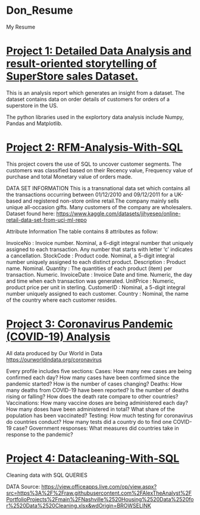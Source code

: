# Don_Resume
My Resume

# [Project 1: Detailed Data Analysis and result-oriented storytelling of SuperStore sales Dataset.](https://github.com/OdiriDon/SuperStore-Sales-Analysis-And-Visualization-Using-Python)

This is an analysis report which generates an insight from a dataset. The dataset contains data on order details of customers for orders of a superstore in the US.

The python libraries used in the explortory data analysis include Numpy, Pandas and Matplotlib.

# [Project 2: RFM-Analysis-With-SQL](https://github.com/OdiriDon/RFM-Analysis-With-SQL)
This project covers the use of SQL to uncover customer segments. The customers was classified based on their Recency value, Frequency value of purchase and total Monetary value of orders made.

DATA SET INFORMATION This is a transnational data set which contains all the transactions occurring between 01/12/2010 and 09/12/2011 for a UK-based and registered non-store online retail.The company mainly sells unique all-occasion gifts. Many customers of the company are wholesalers. Dataset found here: https://www.kaggle.com/datasets/jihyeseo/online-retail-data-set-from-uci-ml-repo

Attribute Information The table contains 8 attributes as follow:

InvoiceNo : Invoice number. Nominal, a 6-digit integral number that uniquely assigned to each transaction. Any number that starts with letter ‘c’ indicates a cancellation.
StockCode : Product code. Nominal, a 5-digit integral number uniquely assigned to each distinct product.
Description : Product name. Nominal.
Quantity : The quantities of each product (item) per transaction. Numeric.
InvoiceDate : Invoice Date and time. Numeric, the day and time when each transaction was generated.
UnitPrice : Numeric, product price per unit in sterling.
CustomerID : Nominal, a 5-digit integral number uniquely assigned to each customer.
Country : Nominal, the name of the country where each customer resides.


# [Project 3: Coronavirus Pandemic (COVID-19) Analysis](https://github.com/OdiriDon/SQLportfolioproject)

All data produced by Our World in Data https://ourworldindata.org/coronavirus

Every profile includes five sections: Cases: How many new cases are being confirmed each day? How many cases have been confirmed since the pandemic started? How is the number of cases changing? Deaths: How many deaths from COVID-19 have been reported? Is the number of deaths rising or falling? How does the death rate compare to other countries? Vaccinations: How many vaccine doses are being administered each day? How many doses have been administered in total? What share of the population has been vaccinated? Testing: How much testing for coronavirus do countries conduct? How many tests did a country do to find one COVID-19 case? Government responses: What measures did countries take in response to the pandemic?


# [Project 4: Datacleaning-With-SQL](https://github.com/OdiriDon/Datacleaning-With-SQL)
Cleaning data with SQL QUERIES

DATA Source: https://view.officeapps.live.com/op/view.aspx?src=https%3A%2F%2Fraw.githubusercontent.com%2FAlexTheAnalyst%2FPortfolioProjects%2Fmain%2FNashville%2520Housing%2520Data%2520for%2520Data%2520Cleaning.xlsx&wdOrigin=BROWSELINK
